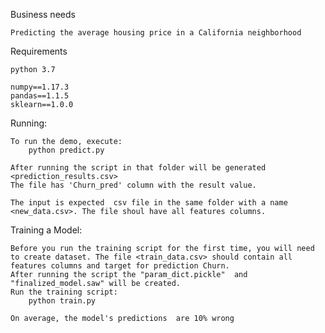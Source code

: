 Business needs

    Predicting the average housing price in a California neighborhood
    
Requirements

    python 3.7

    numpy==1.17.3
    pandas==1.1.5
    sklearn==1.0.0

Running:

    To run the demo, execute:
        python predict.py 

    After running the script in that folder will be generated <prediction_results.csv> 
    The file has 'Churn_pred' column with the result value.

    The input is expected  csv file in the same folder with a name <new_data.csv>. The file shoul have all features columns. 

Training a Model:

    Before you run the training script for the first time, you will need to create dataset. The file <train_data.csv> should contain all features columns and target for prediction Churn.
    After running the script the "param_dict.pickle"  and "finalized_model.saw" will be created.
    Run the training script:
        python train.py

    On average, the model's predictions  are 10% wrong